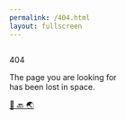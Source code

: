 ```yaml
---
permalink: /404.html
layout: fullscreen
---
```


<div class="space">  
  <div class="window_group">
    <div class="window_404">
      <div class="stars"></div>
      <div class="astronaut">
        <img src="https://images.vexels.com/media/users/3/152639/isolated/preview/506b575739e90613428cdb399175e2c8-space-astronaut-cartoon-by-vexels.png" alt="" class="src">
      </div>
    </div>
  </div>
  <div class="text_group">
    <p class="text_404">404</p>
    <p class="text_lost">The page you are looking for <br />has been lost in space.</p>
    <a href="{{ "/" | absolute_url }}">
      <div class="button">🚀 🔙 🌏</div>
    </a>
  </div>
</div>

<script>
  let starContainer = document.querySelector(".stars");

for (let i = 0; i < 100; i++) {
  starContainer.innerHTML += `<div class="star"></div>`;
}
</script>

